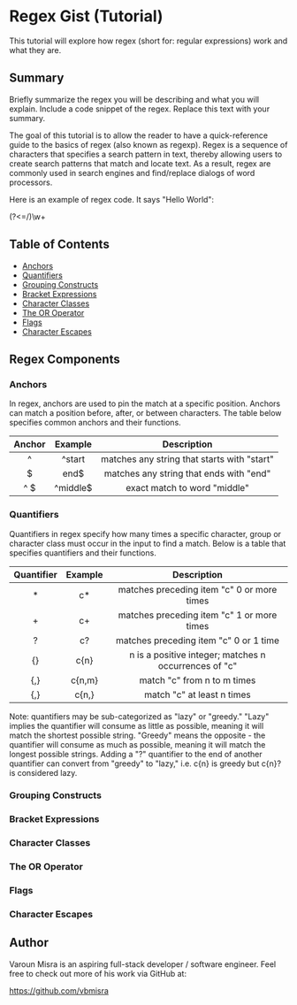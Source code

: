 # Regex Gist (Tutorial)

This tutorial will explore how regex (short for: regular expressions) work and what they are.

## Summary

Briefly summarize the regex you will be describing and what you will explain. Include a code snippet of the regex. Replace this text with your summary.

The goal of this tutorial is to allow the reader to have a quick-reference guide to the basics of regex (also known as regexp). Regex is a sequence of characters that specifies a search pattern in text, thereby allowing users to create search patterns that match and locate text. As a result, regex are commonly used in search engines and find/replace dialogs of word processors.

Here is an example of regex code. It says "Hello World":

(?<=\/)\w+

## Table of Contents

- [Anchors](#anchors)
- [Quantifiers](#quantifiers)
- [Grouping Constructs](#grouping-constructs)
- [Bracket Expressions](#bracket-expressions)
- [Character Classes](#character-classes)
- [The OR Operator](#the-or-operator)
- [Flags](#flags)
- [Character Escapes](#character-escapes)

## Regex Components

### Anchors
In regex, anchors are used to pin the match at a specific position. Anchors can match a position before, after, or between characters. The table below specifies common anchors and their functions.

| Anchor   | Example  | Description                                  |
|  :--:    |   :--:   | :-----:                                      |
|   ^      | ^start   | matches any string that starts with "start"  |
|   $      | end$     | matches any string that ends with "end"      |
| ^ $      | ^middle$ | exact match to word "middle"                 |

### Quantifiers
Quantifiers in regex specify how many times a specific character, group or character class must occur in the input to find a match. Below is a table that specifies quantifiers and their functions.

| Quantifier | Example  | Description                                          |
| :-----:    | :--:     | :----:                                               |
| *          | c*       | matches preceding item "c" 0 or more times           |
| +          | c+       | matches preceding item "c" 1 or more times           |
| ?          | c?       | matches preceding item "c" 0 or 1 time               |
| {}         | c{n}     | n is a positive integer; matches n occurrences of "c"|
| {,}        | c{n,m}   | match "c" from n to m times                          |
| {,}        | c{n,}    | match "c" at least n times                           |


Note: quantifiers may be sub-categorized as "lazy" or "greedy." "Lazy" implies the quantifier will consume as little as possible, meaning it will match the shortest possible string. "Greedy" means the opposite - the quantifier will consume as much as possible, meaning it will match the longest possible strings. Adding a "?" quantifier to the end of another quantifier can convert from "greedy" to "lazy," i.e. c{n} is greedy but c{n}? is considered lazy. 

### Grouping Constructs

### Bracket Expressions

### Character Classes

### The OR Operator

### Flags

### Character Escapes

## Author

Varoun Misra is an aspiring full-stack developer / software engineer. Feel free to check out more of his work via GitHub at:

https://github.com/vbmisra
